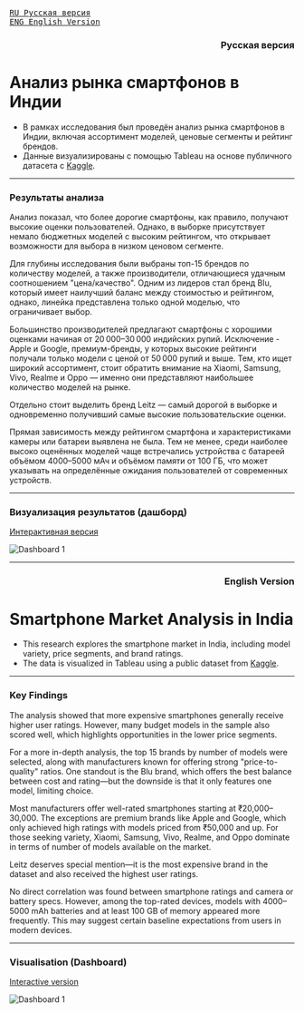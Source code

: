 <kbd>[RU Русская версия](#русская-версия)</kbd>  
<kbd>[ENG English Version](#english-version)</kbd>


<h3 align="right"><a name="русская-версия">Русская версия</a></h3>

# Анализ рынка смартфонов в Индии

- В рамках исследования был проведён анализ рынка смартфонов в Индии, включая ассортимент моделей, ценовые сегменты и рейтинг брендов. 
- Данные визуализированы с помощью Tableau на основе публичного датасета с [Kaggle](https://www.kaggle.com/datasets/chaudharisanika/smartphones-dataset).

---

### Результаты анализа
Анализ показал, что более дорогие смартфоны, как правило, получают высокие оценки пользователей. Однако, в выборке присутствует немало бюджетных моделей с высоким рейтингом, что открывает возможности для	 выбора в низком ценовом сегменте.

Для глубины исследования были выбраны топ-15 брендов по количеству моделей, а также производители, отличающиеся удачным соотношением "цена/качество". Одним из лидеров стал бренд Blu, который имеет наилучший баланс между стоимостью и рейтингом, однако, линейка представлена только одной моделью, что ограничивает выбор. 

Большинство производителей предлагают смартфоны с хорошими оценками начиная от 20 000–30 000 индийских рупий. Исключение - Apple и Google, премиум-бренды, у которых высокие рейтинги получали только модели с ценой от 50 000 рупий и выше. Тем, кто ищет широкий ассортимент, стоит обратить внимание на Xiaomi, Samsung, Vivo, Realme и Oppo — именно они представляют наибольшее количество моделей на рынке.

Отдельно стоит выделить бренд Leitz — самый дорогой в выборке и одновременно получивший самые высокие пользовательские оценки.

Прямая зависимость между рейтингом смартфона и характеристиками камеры или батареи выявлена не была. Тем не менее, среди наиболее высоко оценённых моделей чаще встречались устройства с батареей объёмом 4000–5000 мАч и объёмом памяти от 100 ГБ, что может указывать на определённые ожидания пользователей от современных устройств.

---

### Визуализация результатов (дашборд)
[Интерактивная версия](https://public.tableau.com/views/SmartphonesinIndia/Dashboard1?:language=en-US&:display_count=n&:origin=viz_share_link&:showVizHome=no)

![Dashboard 1](https://github.com/user-attachments/assets/748b0e58-7b53-41a9-bdea-e89370b298cb)


---

<h3 align="right"><a name="english-version">English Version</a></h3>

# Smartphone Market Analysis in India

- This research explores the smartphone market in India, including model variety, price segments, and brand ratings.
- The data is visualized in Tableau using a public dataset from [Kaggle](https://www.kaggle.com/datasets/chaudharisanika/smartphones-dataset).

---

### Key Findings
The analysis showed that more expensive smartphones generally receive higher user ratings. However, many budget models in the sample also scored well, which highlights opportunities in the lower price segments.

For a more in-depth analysis, the top 15 brands by number of models were selected, along with manufacturers known for offering strong "price-to-quality" ratios. One standout is the Blu brand, which offers the best balance between cost and rating—but the downside is that it only features one model, limiting choice.

Most manufacturers offer well-rated smartphones starting at ₹20,000–30,000. The exceptions are premium brands like Apple and Google, which only achieved high ratings with models priced from ₹50,000 and up. For those seeking variety, Xiaomi, Samsung, Vivo, Realme, and Oppo dominate in terms of number of models available on the market.

Leitz deserves special mention—it is the most expensive brand in the dataset and also received the highest user ratings.

No direct correlation was found between smartphone ratings and camera or battery specs. However, among the top-rated devices, models with 4000–5000 mAh batteries and at least 100 GB of memory appeared more frequently. This may suggest certain baseline expectations from users in modern devices.

---

### Visualisation (Dashboard)
[Interactive version](https://public.tableau.com/views/SmartphonesinIndia/Dashboard1?:language=en-US&:display_count=n&:origin=viz_share_link&:showVizHome=no)

![Dashboard 1](https://github.com/user-attachments/assets/748b0e58-7b53-41a9-bdea-e89370b298cb)



